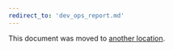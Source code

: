 ```yaml
---
redirect_to: 'dev_ops_report.md'
---
```


This document was moved to [another location](dev_ops_report.md).

<!-- This redirect file can be deleted February 1, 2021, or later. -->
<!-- Before deletion, see: https://docs.gitlab.com/ee/development/documentation/#move-or-rename-a-page -->
